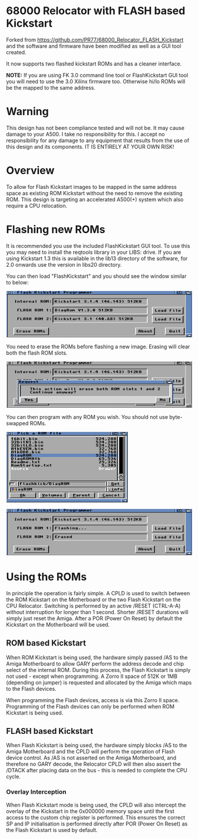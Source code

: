 # 68000 Relocator with FLASH based Kickstart
Forked from https://github.com/PR77/68000_Relocator_FLASH_Kickstart and the software and firmware have been modified as well as a GUI tool created.

It now supports two flashed kickstart ROMs and has a cleaner interface.

**NOTE:** If you are using FK 3.0 command line tool or FlashKickstart GUI tool you will need to use the 3.0 Xilinx firmware too. Otherwise hi/lo ROMs will be the mapped to the same address.

# Warning
This design has not been compliance tested and will not be. It may cause damage to your A500. I take no responsibility for this. I accept no responsibility for any damage to any equipment that results from the use of this design and its components. IT IS ENTIRELY AT YOUR OWN RISK!

# Overview
To allow for Flash Kickstart images to be mapped in the same address space as existing ROM Kickstart without the need to remove the existing ROM. This design is targeting an accelerated A500(+) system which also require a CPU relocation.

# Flashing new ROMs
It is recommended you use the included FlashKickstart GUI tool. To use this you may need to install the reqtools library in your LIBS: drive. If you are using Kickstart 1.3 this is available in the lib13 directory of the software, for 2.0 onwards use the version in libs20 directory.

You can then load "FlashKickstart" and you should see the window similar to below:

![FlashKickstart](/Images/shot1.png)

You need to erase the ROMs before flashing a new image. Erasing will clear both the flash ROM slots.

![Erasing](/Images/shot4.png)

You can then program with any ROM you wish. You should not use byte-swapped ROMs.

![File browsing](/Images/shot3.png)

![Flashing](/Images/shot2.png)

# Using the ROMs
In principle the operation is fairly simple. A CPLD is used to switch between the ROM Kickstart on the Motherboard or the two Flash Kickstart on the CPU Relocator. Switching is performed by an active /RESET (CTRL-A-A) without interruption for longer than 1 second. Shorter /RESET durations will simply just reset the Amiga. After a POR (Power On Reset) by default the Kickstart on the Motherboard will be used.

## ROM based Kickstart
When ROM Kickstart is being used, the hardware simply passed /AS to the Amiga Motherboard to allow GARY perform the address decode and chip select of the internal ROM. During this process, the Flash Kickstart is simply not used - except when programming. A Zorro II space of 512K or 1MB (depending on jumper) is requested and allocated by the Amiga which maps to the Flash devices.

When programming the Flash devices, access is via this Zorro II space. Programming of the Flash devices can only be performed when ROM Kickstart is being used.

## FLASH based Kickstart
When Flash Kickstart is being used, the hardware simply blocks /AS to the Amiga Motherboard and the CPLD will perform the operation of Flash device control. As /AS is not asserted on the Amiga Motherboard, and therefore no GARY decode, the Relocator CPLD will then also assert the /DTACK after placing data on the bus - this is needed to complete the CPU cycle.

### Overlay Interception
When Flash Kickstart mode is being used, the CPLD will also intercept the overlay of the Kickstart in the 0x000000 memory space until the first access to the custom chip register is performed. This ensures the correct SP and IP initialisation is performed directly after POR (Power On Reset) as the Flash Kickstart is used by default.
